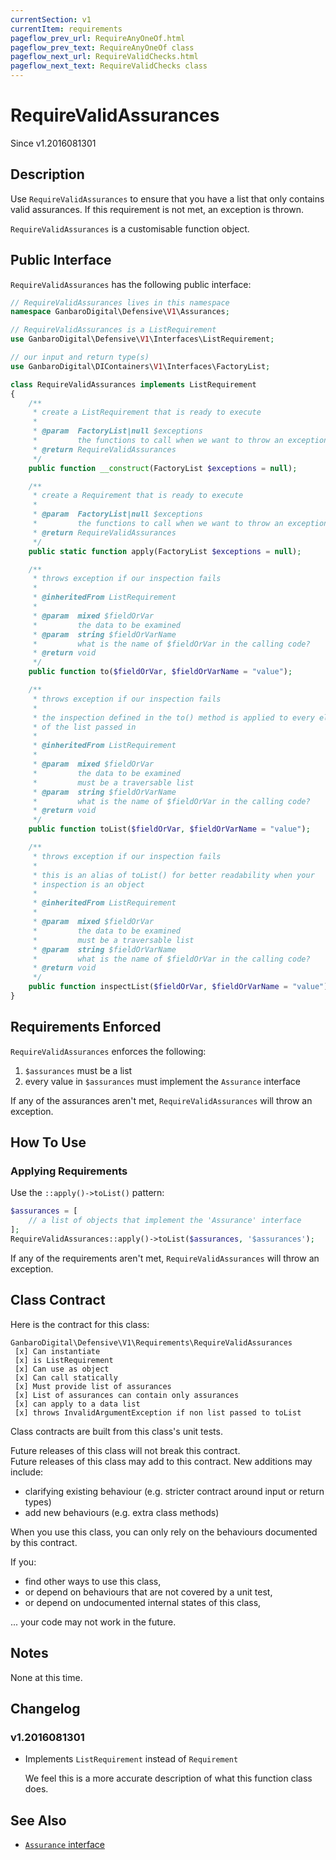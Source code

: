 ```yaml
---
currentSection: v1
currentItem: requirements
pageflow_prev_url: RequireAnyOneOf.html
pageflow_prev_text: RequireAnyOneOf class
pageflow_next_url: RequireValidChecks.html
pageflow_next_text: RequireValidChecks class
---
```


# RequireValidAssurances

<div class="callout info" markdown="1">
Since v1.2016081301
</div>

## Description

Use `RequireValidAssurances` to ensure that you have a list that only contains valid assurances. If this requirement is not met, an exception is thrown.

`RequireValidAssurances` is a customisable function object.

## Public Interface

`RequireValidAssurances` has the following public interface:

```php
// RequireValidAssurances lives in this namespace
namespace GanbaroDigital\Defensive\V1\Assurances;

// RequireValidAssurances is a ListRequirement
use GanbaroDigital\Defensive\V1\Interfaces\ListRequirement;

// our input and return type(s)
use GanbaroDigital\DIContainers\V1\Interfaces\FactoryList;

class RequireValidAssurances implements ListRequirement
{
    /**
     * create a ListRequirement that is ready to execute
     *
     * @param  FactoryList|null $exceptions
     *         the functions to call when we want to throw an exception
     * @return RequireValidAssurances
     */
    public function __construct(FactoryList $exceptions = null);

    /**
     * create a Requirement that is ready to execute
     *
     * @param  FactoryList|null $exceptions
     *         the functions to call when we want to throw an exception
     * @return RequireValidAssurances
     */
    public static function apply(FactoryList $exceptions = null);

    /**
     * throws exception if our inspection fails
     *
     * @inheritedFrom ListRequirement
     *
     * @param  mixed $fieldOrVar
     *         the data to be examined
     * @param  string $fieldOrVarName
     *         what is the name of $fieldOrVar in the calling code?
     * @return void
     */
    public function to($fieldOrVar, $fieldOrVarName = "value");

    /**
     * throws exception if our inspection fails
     *
     * the inspection defined in the to() method is applied to every element
     * of the list passed in
     *
     * @inheritedFrom ListRequirement
     *
     * @param  mixed $fieldOrVar
     *         the data to be examined
     *         must be a traversable list
     * @param  string $fieldOrVarName
     *         what is the name of $fieldOrVar in the calling code?
     * @return void
     */
    public function toList($fieldOrVar, $fieldOrVarName = "value");

    /**
     * throws exception if our inspection fails
     *
     * this is an alias of toList() for better readability when your
     * inspection is an object
     *
     * @inheritedFrom ListRequirement
     *
     * @param  mixed $fieldOrVar
     *         the data to be examined
     *         must be a traversable list
     * @param  string $fieldOrVarName
     *         what is the name of $fieldOrVar in the calling code?
     * @return void
     */
    public function inspectList($fieldOrVar, $fieldOrVarName = "value");
}
```

## Requirements Enforced

`RequireValidAssurances` enforces the following:

1. `$assurances` must be a list
1. every value in `$assurances` must implement the `Assurance` interface

If any of the assurances aren't met, `RequireValidAssurances` will throw an exception.

## How To Use

### Applying Requirements

Use the `::apply()->toList()` pattern:

```php
$assurances = [
    // a list of objects that implement the 'Assurance' interface
];
RequireValidAssurances::apply()->toList($assurances, '$assurances');
```

If any of the requirements aren't met, `RequireValidAssurances` will throw an exception.

## Class Contract

Here is the contract for this class:

    GanbaroDigital\Defensive\V1\Requirements\RequireValidAssurances
     [x] Can instantiate
     [x] is ListRequirement
     [x] Can use as object
     [x] Can call statically
     [x] Must provide list of assurances
     [x] List of assurances can contain only assurances
     [x] can apply to a data list
     [x] throws InvalidArgumentException if non list passed to toList

Class contracts are built from this class's unit tests.

<div class="callout success">
Future releases of this class will not break this contract.
</div>

<div class="callout info" markdown="1">
Future releases of this class may add to this contract. New additions may include:

* clarifying existing behaviour (e.g. stricter contract around input or return types)
* add new behaviours (e.g. extra class methods)
</div>

<div class="callout warning" markdown="1">
When you use this class, you can only rely on the behaviours documented by this contract.

If you:

* find other ways to use this class,
* or depend on behaviours that are not covered by a unit test,
* or depend on undocumented internal states of this class,

... your code may not work in the future.
</div>

## Notes

None at this time.

## Changelog

### v1.2016081301

* Implements `ListRequirement` instead of `Requirement`

  We feel this is a more accurate description of what this function class does.

## See Also

* [`Assurance` interface](Assurance.html)
